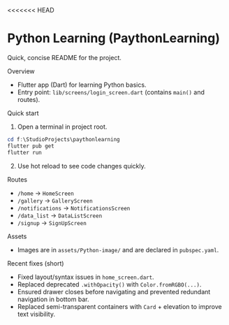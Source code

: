 <<<<<<< HEAD
# Python Learning (PaythonLearning)

Quick, concise README for the project.

Overview
- Flutter app (Dart) for learning Python basics.
- Entry point: `lib/screens/login_screen.dart` (contains `main()` and routes).

Quick start
1. Open a terminal in project root.

```powershell
cd f:\StudioProjects\paythonlearning
flutter pub get
flutter run
```

2. Use hot reload to see code changes quickly.

Routes
- `/home` -> `HomeScreen`
- `/gallery` -> `GalleryScreen`
- `/notifications` -> `NotificationsScreen`
- `/data_list` -> `DataListScreen`
- `/signup` -> `SignUpScreen`

Assets
- Images are in `assets/Python-image/` and are declared in `pubspec.yaml`.

Recent fixes (short)
- Fixed layout/syntax issues in `home_screen.dart`.
- Replaced deprecated `.withOpacity()` with `Color.fromRGBO(...)`.
- Ensured drawer closes before navigating and prevented redundant navigation in bottom bar.
- Replaced semi-transparent containers with `Card` + elevation to improve text visibility.

